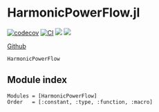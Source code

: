 # HarmonicPowerFlow.jl
[![codecov](https://codecov.io/gh/pweigmann/HarmonicPowerFlow.jl/branch/master/graph/badge.svg?token=7DZTYSH7TY)](https://codecov.io/gh/pweigmann/HarmonicPowerFlow.jl)
[![CI](https://github.com/pweigmann/HarmonicPowerFlow.jl/actions/workflows/CI.yml/badge.svg)](https://github.com/pweigmann/HarmonicPowerFlow.jl/actions/workflows/CI.yml)
[![](https://img.shields.io/badge/docs-stable-blue.svg)](https://pweigmann.github.io/HarmonicPowerFlow.jl/stable)
[![](https://img.shields.io/badge/docs-dev-blue.svg)](https://pweigmann.github.io/HarmonicPowerFlow.jl/dev)

[Github](https://github.com/pweigmann/HarmonicPowerFlow.jl)

```@docs
HarmonicPowerFlow
```

## Module index
```@index
Modules = [HarmonicPowerFlow]
Order   = [:constant, :type, :function, :macro]
```